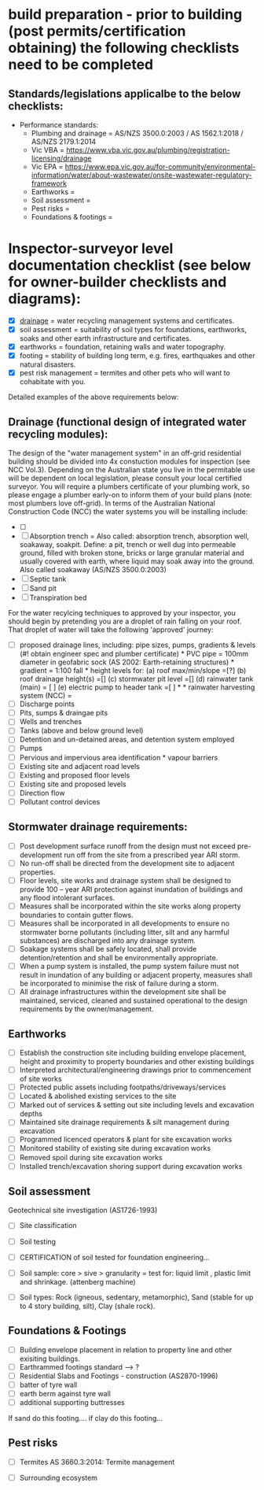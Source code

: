 # build preparation - prior to building (post permits/certification obtaining) the following checklists need to be completed

## Standards/legislations applicalbe to the below checklists:
 * Performance standards:
   * Plumbing and drainage = AS/NZS 3500.0:2003 / AS 1562.1:2018 / AS/NZS 2179.1:2014
    * Vic VBA = https://www.vba.vic.gov.au/plumbing/registration-licensing/drainage
    * Vic EPA = https://www.epa.vic.gov.au/for-community/environmental-information/water/about-wastewater/onsite-wastewater-regulatory-framework
   * Earthworks = 
   * Soil assessment = 
   * Pest risks = 
   * Foundations & footings =  

# Inspector-surveyor level documentation checklist (see below for owner-builder checklists and diagrams):
- [x] [drainage](https://github.com/earthsteading/earthship/blob/master/checklist_build-preparation.md#drainage-functional-design-of-integrated-water-recycling-modules) = water recycling management systems and certificates.
- [x] soil assessment = suitability of soil types for foundations, earthworks, soaks and other earth infrastructure and certificates.
- [x] earthworks = foundation, retaining walls and water topography.
- [x] footing = stability of building long term, e.g. fires, earthquakes and other natural disasters. 
- [x] pest risk management = termites and other pets who will want to cohabitate with you.

Detailed examples of the above requirements below:

## Drainage (functional design of integrated water recycling modules):

The design of the "water management system" in an off-grid residential building should be divided into 4x constuction modules for inspection (see NCC Vol.3).  Depending on the Australian state you live in the permitable use will be dependent on local legislation, please consult your local certified surveyor.  You will require a plumbers certificate of your plumbing work, so please engage a plumber early-on to inform them of your build plans (note: most plumbers love off-grid). In terms of the Australian National Construction Code (NCC) the water systems you will be installing include: 

 - [ ] 
 - [ ] Absorption trench = Also called: absorption trench, absorption well, soakaway, soakpit.  Define: a pit, trench or well dug into permeable ground, filled with broken stone, bricks or large granular material and usually covered with earth, where liquid may soak away into the ground. Also called soakaway (AS/NZS 3500.0:2003)
 - [ ] Septic tank
 - [ ] Sand pit 
 - [ ] Transpiration bed

For the water recylcing techniques to approved by your inspector, you should begin by pretending you are a droplet of rain falling on your roof.  That droplet of water will take the following 'approved' journey:

- [ ] proposed drainage lines, including: pipe sizes, pumps, gradients & levels (#! obtain engineer spec and plumber certificate)
      * PVC pipe = 100mm diameter in geofabric sock (AS 2002: Earth-retaining structures)
      * gradient = 1:100 fall
      * height levels for: (a) roof max/min/slope =[?] (b) roof drainage height(s) =[] (c) stormwater pit level =[] (d) rainwater tank (main) = [ ] (e) electric pump to header tank =[ ]
        * 
        * rainwater harvesting system (NCC) = 
- [ ] Discharge points
- [ ] Pits, sumps & draingae pits
- [ ] Wells and trenches
- [ ] Tanks (above and below ground level)
- [ ] Detention and un-detained areas, and detention system employed
- [ ] Pumps
- [ ] Pervious and impervious area identification
      * vapour barriers 
- [ ] Existing site and adjacent road levels
- [ ] Existing and proposed floor levels
- [ ] Existing site and proposed levels
- [ ] Direction flow
- [ ] Pollutant control devices

## Stormwater drainage requirements:
- [ ] Post development surface runoff from the design must not exceed pre-development run off from the site from a prescribed year ARI storm.
- [ ] No run-off shall be directed from the development site to adjacent properties.
- [ ] Floor levels, site works and drainage system shall be designed to provide 100 – year ARI protection against inundation of buildings and any flood intolerant surfaces.
- [ ] Measures shall be incorporated within the site works along property boundaries to contain gutter flows.
- [ ] Measures shall be incorporated in all developments to ensure no stormwater borne pollutants (including litter, silt and any harmful substances) are discharged into any drainage system.
- [ ] Soakage systems shall be safely located, shall provide detention/retention and shall be environmentally appropriate.
- [ ] When a pump system is installed, the pump system failure must not result in inundation of any building or adjacent property, measures shall be incorporated to minimise the risk of failure during a storm.
- [ ] All drainage infrastructures within the development site shall be maintained, serviced, cleaned and sustained operational to the design requirements by the owner/management.

## Earthworks

 - [ ] Establish the construction site including building envelope placement, height and proximity to property boundaries and other existing buildings
 - [ ] Interpreted architectural/engineering drawings prior to commencement of site works
 - [ ] Protected public assets including footpaths/driveways/services
 - [ ] Located & abolished existing services to the site
 - [ ] Marked out of services & setting out site including levels and excavation depths
 - [ ] Maintained site drainage requirements & silt management during excavation
 - [ ] Programmed licenced operators & plant for site excavation works
 - [ ] Monitored stability of existing site during excavation works
 - [ ] Removed spoil during site excavation works
 - [ ] Installed trench/excavation shoring support during excavation works

## Soil assessment 
Geotechnical site investigation (AS1726-1993)
 - [ ] Site classification
 - [ ] Soil testing
 - [ ] CERTIFICATION of soil tested for foundation engineering... 
 - [ ] Soil sample: core > sive > granularity = test for: liquid limit , plastic limit and shrinkage. (attenberg machine)
 - [ ] Soil types: Rock (igneous, sedentary, metamorphic), Sand (stable for up to 4 story building, silt), Clay (shale rock). 


## Foundations & Footings

 - [ ] Building envelope placement in relation to property line and other exisiting buildings.
 - [ ] Earthrammed footings standard --> ?
 - [ ] Residential Slabs and Footings - construction (AS2870-1996)
 - [ ] batter of tyre wall
 - [ ] earth berm against tyre wall
 - [ ] additional supporting buttresses 

If sand do this footing.... if clay do this footing...

## Pest risks

 - [ ] Termites AS 3660.3:2014: Termite management
 - [ ] Surrounding ecosystem

